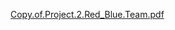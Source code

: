 [Copy.of.Project.2.Red_Blue.Team.pdf](https://github.com/Fischer-Maris/Red-team-Blue-team-Project/files/6926939/Copy.of.Project.2.Red_Blue.Team.pdf)
 
